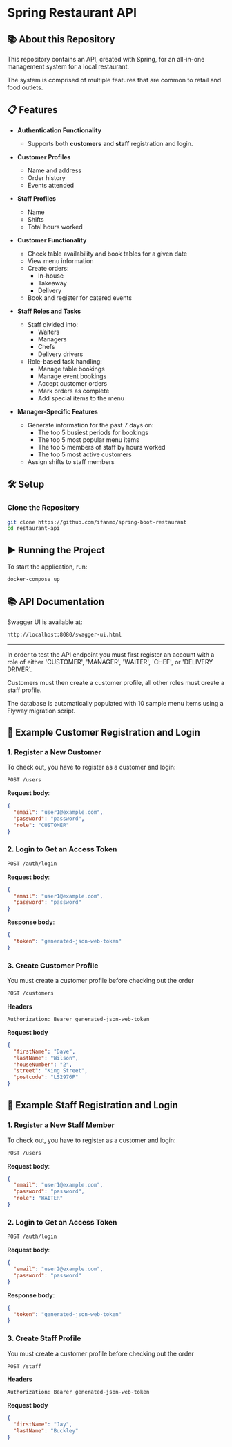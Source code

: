 # Spring Restaurant API

## 📚 About this Repository 

This repository contains an API, created with Spring, for an all-in-one management system for a local restaurant.

The system is comprised of multiple features that are common to retail and food outlets.


## 📋 Features

- **Authentication Functionality**
    - Supports both **customers** and **staff** registration and login.

- **Customer Profiles**
    - Name and address
    - Order history
    - Events attended

- **Staff Profiles**
    - Name
    - Shifts
    - Total hours worked

- **Customer Functionality**
    - Check table availability and book tables for a given date
    - View menu information
    - Create orders:
        - In-house
        - Takeaway
        - Delivery
    - Book and register for catered events

- **Staff Roles and Tasks**
    - Staff divided into:
        - Waiters
        - Managers
        - Chefs
        - Delivery drivers
    - Role-based task handling:
        - Manage table bookings
        - Manage event bookings
        - Accept customer orders
        - Mark orders as complete
        - Add special items to the menu
        

- **Manager-Specific Features**
    - Generate information for the past 7 days on:
        - The top 5 busiest periods for bookings
        - The top 5 most popular menu items
        - The top 5 members of staff by hours worked
        - The top 5 most active customers
    - Assign shifts to staff members

## 🛠️ Setup

### Clone the Repository

```bash
git clone https://github.com/ifanmo/spring-boot-restaurant
cd restaurant-api
```

## ▶️ Running the Project

To start the application, run:

```bash
docker-compose up
```

## 📚 API Documentation

Swagger UI is available at:

```bash
http://localhost:8080/swagger-ui.html
```

---
In order to test the API endpoint you must first register an account with a role of either
'CUSTOMER', 'MANAGER', 'WAITER', 'CHEF', or 'DELIVERY DRIVER'.

Customers must then create a customer profile, all other roles must create a staff profile.


The database is automatically populated with 10 sample menu items using a Flyway migration script.

## 🧪 Example Customer Registration and Login

### 1. Register a New Customer
To check out, you have to register as a customer and login:

```bash
POST /users
```

**Request body**:

```json
{
  "email": "user1@example.com",
  "password": "password",
  "role": "CUSTOMER"
}
```

### 2. Login to Get an Access Token

```bash
POST /auth/login 
```

**Request body**:
```json
{
  "email": "user1@example.com",
  "password": "password"
}
```

**Response body**:
```json
{
  "token": "generated-json-web-token"
}
```

### 3. Create Customer Profile
You must create a customer profile before checking out the order
```bash
POST /customers 
```

**Headers**
```bash
Authorization: Bearer generated-json-web-token
```

**Request body**
```json
{
  "firstName": "Dave",
  "lastName": "Wilson",
  "houseNumber": "2",
  "street": "King Street",
  "postcode": "LS2976P"
}
```

## 🧪 Example Staff Registration and Login

### 1. Register a New Staff Member
To check out, you have to register as a customer and login:

```bash
POST /users
```

**Request body**:

```json
{
  "email": "user1@example.com",
  "password": "password",
  "role": "WAITER"
}
```

### 2. Login to Get an Access Token

```bash
POST /auth/login 
```

**Request body**:
```json
{
  "email": "user2@example.com",
  "password": "password"
}
```

**Response body**:
```json
{
  "token": "generated-json-web-token"
}
```

### 3. Create Staff Profile
You must create a customer profile before checking out the order
```bash
POST /staff 
```

**Headers**
```bash
Authorization: Bearer generated-json-web-token
```

**Request body**
```json
{
  "firstName": "Jay",
  "lastName": "Buckley"
}
```
